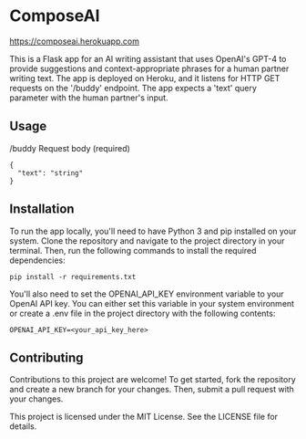 # ComposeAI

https://composeai.herokuapp.com

This is a Flask app for an AI writing assistant that uses OpenAI's GPT-4 to provide suggestions and context-appropriate phrases for a human partner writing text. The app is deployed on Heroku, and it listens for HTTP GET requests on the '/buddy' endpoint. The app expects a 'text' query parameter with the human partner's input.

## Usage

/buddy
Request body (required)
```
{
  "text": "string"
}
```

## Installation

To run the app locally, you'll need to have Python 3 and pip installed on your system. Clone the repository and navigate to the project directory in your terminal. Then, run the following commands to install the required dependencies:
```
pip install -r requirements.txt
```

You'll also need to set the OPENAI_API_KEY environment variable to your OpenAI API key. You can either set this variable in your system environment or create a .env file in the project directory with the following contents:
```
OPENAI_API_KEY=<your_api_key_here>
```




## Contributing

Contributions to this project are welcome! To get started, fork the repository and create a new branch for your changes. Then, submit a pull request with your changes.

This project is licensed under the MIT License. See the LICENSE file for details.
